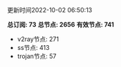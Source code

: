 更新时间2022-10-02 06:50:13

**总订阅: 73**
**总节点: 2656**
**有效节点: 741**
- v2ray节点: 271
- ss节点: 413
- trojan节点: 57
